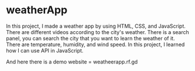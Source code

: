 # weatherApp
In this project, I made a weather app by using HTML, CSS, and JavaScript. There are different videos according to the city's weather. There is a search panel, you can search the city that you want to learn the weather of it. There are temperature, humidity, and wind speed. In this project, I learned how I can use API in JavaScript.

And here there is a demo website = weatheerapp.rf.gd
